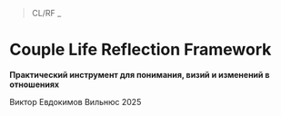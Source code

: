 > CL/RF _

# Couple Life Reflection Framework

**Практический инструмент для понимания, визий и изменений в отношениях**

Виктор Евдокимов
Вильнюс 2025